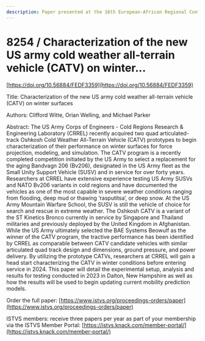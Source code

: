 ```yaml
---
description: Paper presented at the 16th European-African Regional Conference of the ISTVS
---
```


# 8254 / Characterization of the new US army cold weather all-terrain vehicle (CATV) on winter...

[https://doi.org/10.56884/FEDF3359](https://doi.org/10.56884/FEDF3359)

Title: Characterization of the new US army cold weather all-terrain vehicle (CATV) on winter surfaces

Authors: Clifford Witte, Orian Welling, and Michael Parker

Abstract: The US Army Corps of Engineers - Cold Regions Research & Engineering Laboratory (CRREL) recently acquired two quad articulated-track Oshkosh Cold Weather All-Terrain Vehicle (CATV) prototypes to begin characterization of their performance on winter surfaces for force projection, modeling, and simulation. The CATV program is a recently completed competition initiated by the US Army to select a replacement for the aging Bandvagn 206 (Bv206), designated in the US Army fleet as the Small Unity Support Vehicle (SUSV) and in service for over forty years. Researchers at CRREL have extensive experience testing US Army SUSVs and NATO Bv206 variants in cold regions and have documented the vehicles as one of the most capable in severe weather conditions ranging from flooding, deep mud or thawing ‘rasputitsa’, or deep snow. At the US Army Mountain Warfare School, the SUSV is still the vehicle of choice for search and rescue in extreme weather. The Oshkosh CATV is a variant of the ST Kinetics Bronco currently in service by Singapore and Thailand militaries and previously deployed by the United Kingdom in Afghanistan. While the US Army ultimately selected the BAE Systems Beowulf as the winner of the CATV program, the tractive performance has been identified by CRREL as comparable between CATV candidate vehicles with similar articulated quad track design and dimensions, ground pressure, and power delivery. By utilizing the prototype CATVs, researchers at CRREL will gain a head start characterizing the CATV in winter conditions before entering service in 2024. This paper will detail the experimental setup, analysis and results for testing conducted in 2023 in Dalton, New Hampshire as well as how the results will be used to begin updating current mobility prediction models.

Order the full paper: [https://www.istvs.org/proceedings-orders/paper](https://www.istvs.org/proceedings-orders/paper)

ISTVS members: receive three papers per year as part of your membership via the ISTVS Member Portal: [https://istvs.knack.com/member-portal/](https://istvs.knack.com/member-portal/)

